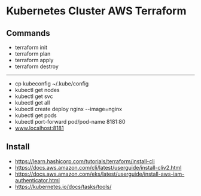 # Kubernetes Cluster AWS Terraform

## Commands

- terraform init
- terraform plan
- terraform apply
- terraform destroy

---

- cp kubeconfig ~/.kube/config
- kubectl get nodes
- kubectl get svc
- kubectl get all
- kubectl create deploy nginx --image=nginx
- kubectl get pods
- kubectl port-forward pod/pod-name 8181:80
- www.localhost:8181

## Install

- https://learn.hashicorp.com/tutorials/terraform/install-cli
- https://docs.aws.amazon.com/cli/latest/userguide/install-cliv2.html
- https://docs.aws.amazon.com/eks/latest/userguide/install-aws-iam-authenticator.html
- https://kubernetes.io/docs/tasks/tools/
